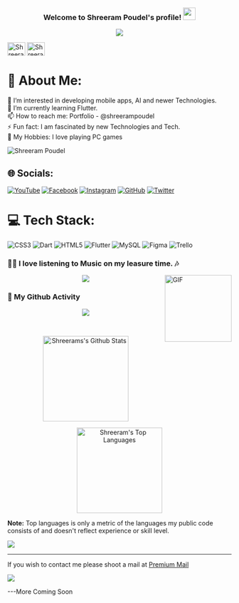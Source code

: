 

<h3 align="center">
  Welcome to Shreeram Poudel's profile!
  <img src="https://media.giphy.com/media/hvRJCLFzcasrR4ia7z/giphy.gif" width="28">
</h3>
<p align="center">
  <a href="https://github.com/shreerampoudel"><img src="https://readme-typing-svg.herokuapp.com?size=21&center=true&vCenter=true&width=440&height=45&lines=A+learner%2C+and+maker.;A+flutter+Developer.;Student+of+Computer+Science+and+Information+Technology"></a>
</p>

<p align="center">

<a href="https://linkedin.com/in/shreeram-poudel" target="blank"><img align="center" src="https://raw.githubusercontent.com/rahuldkjain/github-profile-readme-generator/master/src/images/icons/Social/linked-in-alt.svg" alt="Shreeram" height="30" width="40" /></a>
<a href="https://instagram.com/_imccr" target="blank"><img align="center" src="https://raw.githubusercontent.com/rahuldkjain/github-profile-readme-generator/master/src/images/icons/Social/instagram.svg" alt="Shreeram" height="30" width="40" /></a>
</p>

# 💫 About Me:
👀 I’m interested in developing mobile apps, AI and newer Technologies.<br>🌱 I’m currently learning Flutter.<br>📫 How to reach me: Portfolio - @shreerampoudel<br>⚡ Fun fact: I am fascinated by new Technologies and Tech.<br>🔫 My Hobbies: I love playing PC games


<p align="left"> <img src="https://komarev.com/ghpvc/?username=shreerampoudel&label=Profile Views&color=orange&style=flat-square" alt="Shreeram Poudel" /> </p>

## 🌐 Socials:
[![YouTube](https://img.shields.io/badge/YouTube-%23FF0000.svg?logo=YouTube&logoColor=white)](https://www.youtube.com/channel/UCWFampfu95pDiQImF53kIPQ) [![Facebook](https://img.shields.io/badge/Facebook-%231877F2.svg?logo=Facebook&logoColor=white)](https://www.facebook.com/imccrpdl/) [![Instagram](https://img.shields.io/badge/Instagram-%23E4405F.svg?logo=Instagram&logoColor=white)](https://www.instagram.com/_imccr/) [![GitHub](https://img.shields.io/badge/GitHub-%23181717.svg?logo=GitHub&logoColor=white)](https://github.com/shreerampoudel)
[![Twitter](https://img.shields.io/badge/Twitter-%231DA1F2.svg?logo=Twitter&logoColor=white)]() 


# 💻 Tech Stack:
![CSS3](https://img.shields.io/badge/css3-%231572B6.svg?style=for-the-badge&logo=css3&logoColor=white) ![Dart](https://img.shields.io/badge/dart-%230175C2.svg?style=for-the-badge&logo=dart&logoColor=white) ![HTML5](https://img.shields.io/badge/html5-%23E34F26.svg?style=for-the-badge&logo=html5&logoColor=white) ![Flutter](https://img.shields.io/badge/Flutter-%2302569B.svg?style=for-the-badge&logo=Flutter&logoColor=white) ![MySQL](https://img.shields.io/badge/mysql-%2300f.svg?style=for-the-badge&logo=mysql&logoColor=white) 	![Figma](https://img.shields.io/badge/figma-%23F24E1E.svg?style=for-the-badge&logo=figma&logoColor=white) ![Trello](https://img.shields.io/badge/Trello-%23026AA7.svg?style=for-the-badge&logo=Trello&logoColor=white) 

### 👨‍💻 I love listening to Music on my leasure time. 🎶

<a href="https://open.spotify.com/user/3153pddmiiszilggibjjbk5iaxpa" target="_blank"><img align="right" alt="GIF" height="150px" src="https://media.giphy.com/media/J5B1Y8QZnzXXbLQIBu/giphy.gif" /></a>

<p align="center">
  <a href="https://open.spotify.com/user/3153pddmiiszilggibjjbk5iaxpa" target="_blank"><img src="https://spotify.bikram.io/api?theme=dark&rainbow=true" /></a>
</p>

### 👨 My Github Activity


<p align="center">
  <img src="https://github-readme-streak-stats.herokuapp.com/?user=shreerampoudel&theme=algolia&hide_border=true" />
</p>
<br/>
<p align="center">
    <img  alt="Shreerams's Github Stats" src="https://denvercoder1-github-readme-stats.vercel.app/api/?username=shreerampoudel&show_icons=true&count_private=true&theme=algolia&hide_border=true" height="192px"/>
</p>
<p align="center">
    <img alt="Shreeram's Top Languages" src="https://github-readme-stats.vercel.app/api/top-langs/?username=shreerampoudel&langs_count=8&layout=compact&theme=algolia&hide_border=true" height="192px"/>
</p>
  
<b>Note:</b> Top languages is only a metric of the languages my public code consists of and doesn't reflect experience or skill level.


![](https://activity-graph.herokuapp.com/graph?username=shreerampoudel&custom_title=Shreeram%27s%20Contribution%20Graph&theme=react-dark)

<hr>




If you wish to contact me please shoot a mail at  [Premium Mail](mailto:ccrpoudelalt@gmail.com)


![](assets/bottom_header.svg)




---More Coming Soon

